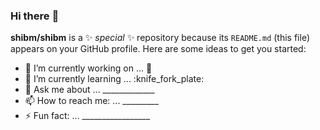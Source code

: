 ### Hi there :wave:
**shibm/shibm** is a :sparkles: _special_ :sparkles: repository because its `README.md` (this file) appears on your GitHub profile.
Here are some ideas to get you started:
- :telescope: I’m currently working on ... :tumbler_glass:
- :seedling: I’m currently learning ... :knife_fork_plate:
- :speech_balloon: Ask me about ... _____________
- :mailbox: How to reach me: ... _________
- :zap: Fun fact: ... _________________
